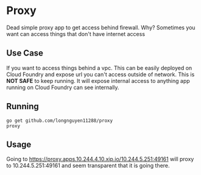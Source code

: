 Proxy
=====

Dead simple proxy app to get access behind firewall.
Why? Sometimes you want can access things that don't have internet access

Use Case
--------
If you want to access things behind a vpc. This can be easily deployed on Cloud Foundry and expose url you can't access outside of network. This is **NOT SAFE** to keep running. It will expose internal access to anything app running on Cloud Foundry can see internally.

Running
-------

```
go get github.com/longnguyen11288/proxy
proxy
```

Usage
----


Going to  https://proxy.apps.10.244.4.10.xip.io/10.244.5.251:49161
 will proxy to 10.244.5.251:49161 and seem transparent that it is going there.
